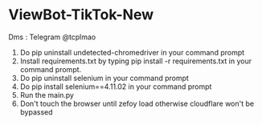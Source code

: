 # ViewBot-TikTok-New
Dms : Telegram @tcplmao
1. Do pip uninstall undetected-chromedriver in your command prompt
2. Install requirements.txt by typing pip install -r requirements.txt in your command prompt.
3. Do pip uninstall selenium in your command prompt
4. Do pip install selenium==4.11.02 in your command prompt
5. Run the main.py
6. Don't touch the browser until zefoy load otherwise cloudflare won't be bypassed
